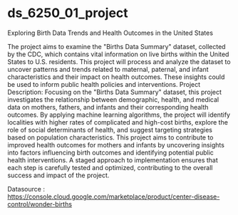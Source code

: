 # ds_6250_01_project

Exploring Birth Data Trends and Health Outcomes in the United States

The project aims to examine the "Births Data Summary" dataset, collected by the CDC, which contains vital information on live births within the United States to U.S. residents. This project will process and analyze the dataset to uncover patterns and trends related to maternal, paternal, and infant characteristics and their impact on health outcomes. These insights could be used to inform public health policies and interventions.
Project Description:
Focusing on the "Births Data Summary" dataset, this project investigates the relationship between demographic, health, and medical data on mothers, fathers, and infants and their corresponding health outcomes. By applying machine learning algorithms, the project will identify localities with higher rates of complicated and high-cost births, explore the role of social determinants of health, and suggest targeting strategies based on population characteristics.
This project aims to contribute to improved health outcomes for mothers and infants by uncovering insights into factors influencing birth outcomes and identifying potential public health interventions. A staged approach to implementation ensures that each step is carefully tested and optimized, contributing to the overall success and impact of the project.

Datasource : https://console.cloud.google.com/marketplace/product/center-disease-control/wonder-births
